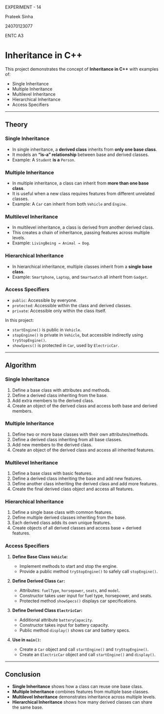 EXPERIMENT - 14

Prateek Sinha

24070123077

ENTC A3

# Inheritance in C++

This project demonstrates the concept of **Inheritance in C++** with examples of:
- Single Inheritance  
- Multiple Inheritance  
- Multilevel Inheritance  
- Hierarchical Inheritance
- Access Specifiers

---

##  Theory

###  Single Inheritance
- In single inheritance, a **derived class** inherits from **only one base class**.  
- It models an **“is-a” relationship** between base and derived classes.  
- Example: A `Student` **is a** `Person`.  

###  Multiple Inheritance
- In multiple inheritance, a class can inherit from **more than one base class**.  
- It is useful when a new class requires features from different unrelated classes.  
- Example: A `Car` can inherit from both `Vehicle` and `Engine`.  

###  Multilevel Inheritance
- In multilevel inheritance, a class is derived from another derived class.  
- This creates a chain of inheritance, passing features across multiple levels.  
- Example: `LivingBeing → Animal → Dog`.  

###  Hierarchical Inheritance
- In hierarchical inheritance, multiple classes inherit from a **single base class**.  
- Example: `Smartphone`, `Laptop`, and `Smartwatch` all inherit from `Gadget`.

### Access Specifiers
- `public`: Accessible by everyone.  
- `protected`: Accessible within the class and derived classes.  
- `private`: Accessible only within the class itself.

In this project:
- `startEngine()` is public in `Vehicle`.  
- `stopEngine()` is private in `Vehicle`, but accessible indirectly using `tryStopEngine()`.  
- `showSpecs()` is protected in `Car`, used by `ElectricCar`.

---

##  Algorithm

###  Single Inheritance
1. Define a base class with attributes and methods.  
2. Define a derived class inheriting from the base.  
3. Add extra members to the derived class.  
4. Create an object of the derived class and access both base and derived members.  

###  Multiple Inheritance
1. Define two or more base classes with their own attributes/methods.  
2. Define a derived class inheriting from all base classes.  
3. Add new members to the derived class.  
4. Create an object of the derived class and access all inherited features.  

###  Multilevel Inheritance
1. Define a base class with basic features.  
2. Define a derived class inheriting the base and add new features.  
3. Define another class inheriting the derived class and add more features.  
4. Create the final derived class object and access all features.  

###  Hierarchical Inheritance
1. Define a single base class with common features.  
2. Define multiple derived classes inheriting from the base.  
3. Each derived class adds its own unique features.  
4. Create objects of all derived classes and access base + derived features.

### Access Specifiers
1. **Define Base Class `Vehicle`:**  
    - Implement methods to start and stop the engine.  
    - Provide a public method `tryStopEngine()` to safely call `stopEngine()`.

2. **Define Derived Class `Car`:**  
    - Attributes: `fuelType`, `horsepower`, `seats`, and `model`.  
    - Constructor takes user input for fuel type, horsepower, and seats.  
    - Protected method `showSpecs()` displays car specifications.

3. **Define Derived Class `ElectricCar`:**  
    - Additional attribute `batteryCapacity`.  
    - Constructor takes input for battery capacity.  
    - Public method `display()` shows car and battery specs.

4. **Use in `main()`:**  
    - Create a `Car` object and call `startEngine()` and `tryStopEngine()`.  
    - Create an `ElectricCar` object and call `startEngine()` and `display()`.
   
---

##  Conclusion
- **Single Inheritance** shows how a class can reuse one base class.  
- **Multiple Inheritance** combines features from multiple base classes.  
- **Multilevel Inheritance** demonstrates inheritance across multiple levels.  
- **Hierarchical Inheritance** shows how many derived classes can share the same base.  





